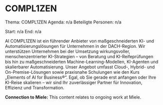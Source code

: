 # COMPL1ZEN
Thema: COMPL1ZEN
Agenda: n/a
Beteiligte Personen: n/a

Start: n/a
End: n/a

AI COMPL1ZEN ist ein führender Anbieter von maßgeschneiderten KI- und Automatisierungslösungen für Unternehmen in der DACH-Region. Wir unterstützen Unternehmen bei der Umsetzung wirkungsvoller, menschenzentrierter KI-Strategien – von Beratung und KI-Reifeprüfungen bis hin zu maßgeschneiderten Machine-Learning-Modellen, KI-Agenten und skalierbarer Automatisierung. Unser Angebot umfasst Cloud-, Hybrid- und On-Premise-Lösungen sowie praxisnahe Schulungen wie den Kurs „Elements of AI for Business®“. Egal, ob Sie gerade erst anfangen oder Ihre KI-Reise skalieren – wir sind Ihr zuverlässiger Partner für Innovation, Effizienz und Transformation.

**Connection to Miele:** This content relates to ongoing work at Miele.
